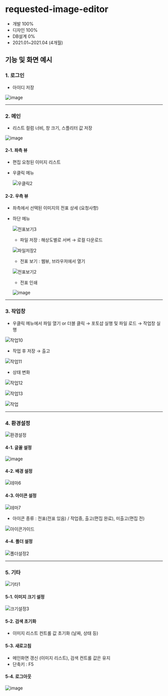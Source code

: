 # requested-image-editor

- 개발 100%
- 디자인 100%
- DB설계 0%
- 2021.01~2021.04 (4개월)

## 기능 및 화면 예시

### 1. 로그인
- 아이디 저장

![image](https://user-images.githubusercontent.com/14077108/137447401-53b088c3-e64e-4d26-bcb8-83924b0cf6c1.png)

- - -

### 2. 메인
- 리스트 컬럼 너비, 창 크기, 스플리터 값 저장

![image](https://user-images.githubusercontent.com/14077108/137449088-5ba2342a-30d6-491b-b642-5b77a0cdb93f.png)

#### 2-1. 좌측 뷰
- 편집 요청된 이미지 리스트
- 우클릭 메뉴

    ![우클릭2](https://user-images.githubusercontent.com/14077108/137505072-b92a1596-6ab2-4021-8d77-c03134012c01.png)

#### 2-2. 우측 뷰
- 좌측에서 선택된 이미지의 전표 상세 (요청사항)
- 하단 메뉴

    ![전표보기3](https://user-images.githubusercontent.com/14077108/137486000-e7cb541e-3511-40d1-a2e7-35abfe2bf6e1.png)

    + 파일 저장 : 해상도별로 서버 → 로컬 다운로드

    ![파일저장2](https://user-images.githubusercontent.com/14077108/137497969-f5bcf803-9621-4812-b61c-037adeb5df77.png)

    + 전표 보기 : 웹뷰, 브라우저에서 열기

    ![전표보기2](https://user-images.githubusercontent.com/14077108/137481832-618219aa-6b81-41ed-8b30-7038da035030.png)
       
    + 전표 인쇄

    ![image](https://user-images.githubusercontent.com/14077108/137460896-f0b2a993-2e0a-45e6-b2f4-64c97ab81e72.png)

- - -

### 3. 작업창
- 우클릭 메뉴에서 파일 열기 or 더블 클릭 → 포토샵 실행 및 파일 로드 → 작업창 실행

![작업10](https://user-images.githubusercontent.com/14077108/137513121-0b585ed7-69c1-4920-b300-1578a37ef2d4.png)

- 작업 후 저장 → 출고

![작업11](https://user-images.githubusercontent.com/14077108/137513155-e7765ba1-49ac-44ea-98b2-7d3edc6b0327.png)

- 상태 변화

![작업12](https://user-images.githubusercontent.com/14077108/137514007-5452a3e7-8cd2-4eda-ab3a-8087e2038eea.png)

![작업13](https://user-images.githubusercontent.com/14077108/137514457-67939ed9-1e08-4141-ad8e-09553c7208ab.png)

![작업](https://user-images.githubusercontent.com/14077108/137519778-226dca2a-46d5-48b4-abdc-703fc1d047bb.png)

- - -

### 4. 환경설정

![환경설정](https://user-images.githubusercontent.com/14077108/137449977-a1b5af94-bf31-4797-ae61-d90c23a2c95d.png)

#### 4-1. 글꼴 설정

![image](https://user-images.githubusercontent.com/14077108/137455285-ced1a374-711b-4f4e-939c-55b6fb254955.png)

#### 4-2. 배경 설정

![테마6](https://user-images.githubusercontent.com/14077108/137455678-6f06cd18-3eb9-400f-a13d-13049ab48cb7.png)

#### 4-3. 아이콘 설정

![테마7](https://user-images.githubusercontent.com/14077108/137455696-9a96d24c-0960-49a3-aecf-2267124a9353.png)

- 아이콘 종류 : 전표(전표 있음) / 작업중, 출고(편집 완료), 미출고(편집 전)
    
![아이콘가이드](https://user-images.githubusercontent.com/14077108/137486990-caf6d5e5-8a77-4cf8-b703-758d2749d19b.jpg)

#### 4-4. 폴더 설정

![폴더설정2](https://user-images.githubusercontent.com/14077108/137458530-4afe3e8f-83d5-4334-9897-1451bee9950b.png)

- - -

### 5. 기타

![기타1](https://user-images.githubusercontent.com/14077108/137480331-a6a0f902-6275-4ad1-9eac-005501935be0.png)

#### 5-1. 이미지 크기 설정

![크기설정3](https://user-images.githubusercontent.com/14077108/137459801-85afa6b5-619a-4f6b-b4cb-cec8b9c85d68.png)

#### 5-2. 검색 초기화

- 이미지 리스트 컨트롤 값 초기화 (날짜, 상태 등)

#### 5-3. 새로고침
- 메인화면 갱신 (이미지 리스트), 검색 컨트롤 값은 유지
- 단축키 : F5

#### 5-4. 로그아웃

![image](https://user-images.githubusercontent.com/14077108/137480642-49a911f8-32d7-42ac-b612-1cee7e2ee1ac.png)


